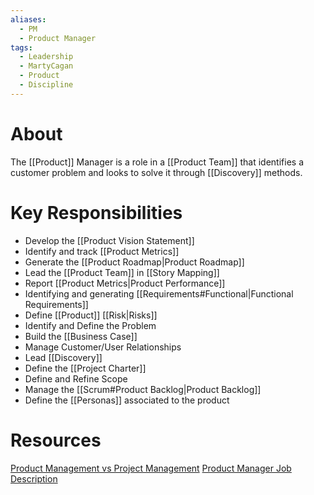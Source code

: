 ```yaml
---
aliases:
  - PM
  - Product Manager
tags:
  - Leadership
  - MartyCagan
  - Product
  - Discipline
---
```

# About
The [[Product]] Manager is a role in a [[Product Team]] that identifies a customer problem and looks to solve it through [[Discovery]] methods.
# Key Responsibilities
- Develop the [[Product Vision Statement]]
- Identify and track [[Product Metrics]]
- Generate the [[Product Roadmap|Product Roadmap]]
- Lead the [[Product Team]] in [[Story Mapping]]
- Report [[Product Metrics|Product Performance]]
- Identifying and generating [[Requirements#Functional|Functional Requirements]]
- Define [[Product]] [[Risk|Risks]]
- Identify and Define the Problem
- Build the [[Business Case]]
- Manage Customer/User Relationships
- Lead [[Discovery]]
- Define the [[Project Charter]]
- Define and Refine Scope
- Manage the [[Scrum#Product Backlog|Product Backlog]]
- Define the [[Personas]] associated to the product
# Resources
[Product Management vs Project Management](https://www.svpg.com/product-management-vs-project-management/)
[Product Manager Job Description](https://www.svpg.com/product-manager-job-description/)